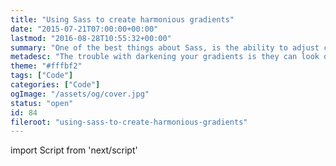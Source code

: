 ```yaml
---
title: "Using Sass to create harmonious gradients"
date: "2015-07-21T07:00:00+00:00"
lastmod: "2016-08-28T10:55:32+00:00"
summary: "One of the best things about Sass, is the ability to adjust colour nicely and be able to apply that, consistently across, many colours.In this post I’m going to demonstrate, as I have in the past with scale-color. How you can create gradients, that look much more harmonious. Instead of the standard, take the colour and darken it. Using adjust-hue and scale-color we can achieve this."
metadesc: "The trouble with darkening your gradients is they can look dirty and feel off, I show you how to avoid that. Using adjust-hue and scale-color in Sass to create harmonious gradients."
theme: "#fffbf2"
tags: ["Code"]
categories: ["Code"]
ogImage: "/assets/og/cover.jpg"
status: "open"
id: 84
fileroot: "using-sass-to-create-harmonious-gradients"
---
```


import Script from 'next/script'

<Script async src="https://assets.codepen.io/assets/embed/ei.js" strategy="lazyOnload" />

One of the best things about Sass is the ability to adjust colour nicely and be able to apply that, consistently across, many colours.

In this post, I’m going to demonstrate, as I have [in the past with scale-color](http://iamsteve.me/blog/entry/using_scale_color_in_sass). How you can create gradients, that look much more harmonious. Instead of the standard, take the colour and darken it. Using `adjust-hue` and `scale-color`, we can achieve this.

## Why adjust the hue?
Adjusting hue over lightness allows for a perceived shift in lightness. So the transition between colour is there, but aesthetically they are much nicer.

While just darkening it isn’t the worst thing and can be the right choice. This method is an alternative approach to creating gradients.

## Examples
Each of these examples the gradient to the right is the harmonious one. Although I would hope this is obvious!

### Blue example
<p data-height="280" data-theme-id="13022" data-slug-hash="oXPLZW" data-default-tab="result" data-user="stevemckinney" className="codepen">See the Pen <a href='http://codepen.io/stevemckinney/pen/oXPLZW/'>oXPLZW</a> by Steve (<a href='http://codepen.io/stevemckinney'>@stevemckinney</a>) on <a href='http://codepen.io'>CodePen</a>.</p>

### Green example
<p data-height="280" data-theme-id="13022" data-slug-hash="JdaKWb" data-default-tab="result" data-user="stevemckinney" className="codepen">See the Pen <a href='http://codepen.io/stevemckinney/pen/JdaKWb/'>JdaKWb</a> by Steve (<a href='http://codepen.io/stevemckinney'>@stevemckinney</a>) on <a href='http://codepen.io'>CodePen</a>.</p>

### Red example
<p data-height="280" data-theme-id="13022" data-slug-hash="EjeyWK" data-default-tab="result" data-user="stevemckinney" className="codepen">See the Pen <a href='http://codepen.io/stevemckinney/pen/EjeyWK/'>EjeyWK</a> by Steve (<a href='http://codepen.io/stevemckinney'>@stevemckinney</a>) on <a href='http://codepen.io'>CodePen</a>.</p>

## Tips
Here are some of the things I encounter when using this method.

## Flip the gradient
Sometimes your starting colour can look wrong. Flip the gradient. This is particularly the case with red.

### Use scale-color to darken
You can improve how they appear by using scale-color to darken. Instead of only darkening, we can adjust-hue and scale-color.  You will find gradients feel less ‘muddy’/‘dirty’.

### YIQ colour model

Although the colours may be of a similar saturation and hue. Our eyes are more sensitive to colour changes, in some, more than others.

Colours on the orange to blue range are the ones our eyes are most sensitive to. So the amount of hue we will need to adjust these by will be smaller. Up to 30 degrees will generally be more than enough. Colours on the purple to green range our eyes are least sensitive to, so the adjustment it will need to be more.

Having a brief understanding of the [YIQ colour model](https://en.wikipedia.org/wiki/YIQ) we can understand how our eyes perceive colour better. Understanding this further can help with automating the process within Sass. By having a rough idea how the colour will react to having its hue adjusted.

## Hopefully this helps
I find this technique great for creating nicer, less muddy looking gradients.
